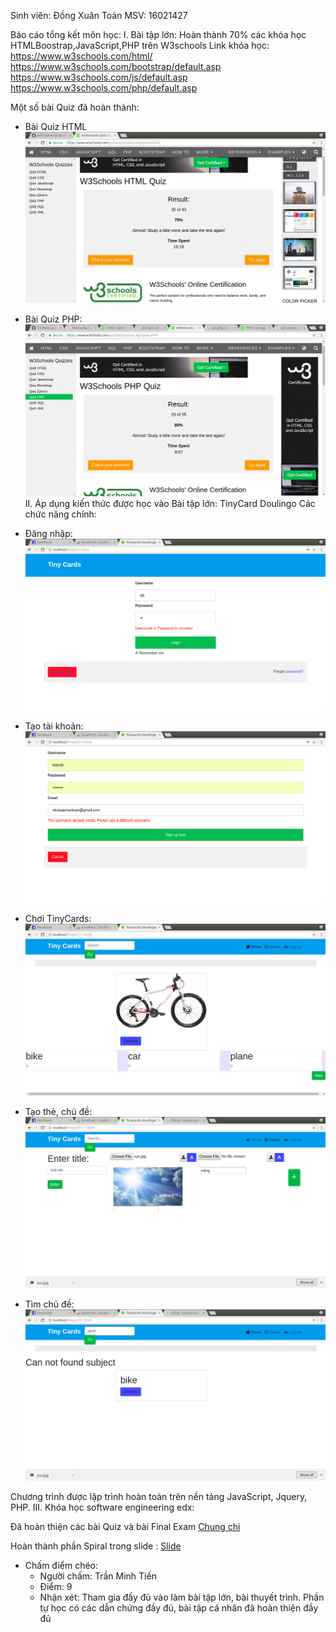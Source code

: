 Sinh viên: Đồng Xuân Toàn
MSV: 16021427

Báo cáo tổng kết môn học:
I. Bài tập lớn:
Hoàn thành 70% các khóa học HTMLBoostrap,JavaScript,PHP trên W3schools
Link khóa học:
https://www.w3schools.com/html/   
https://www.w3schools.com/bootstrap/default.asp 
https://www.w3schools.com/js/default.asp  
https://www.w3schools.com/php/default.asp  

Một số bài Quiz đã hoàn thành:
* Bài Quiz HTML
![Alt text](html.png) 
* Bài Quiz PHP:
![Alt text](php.png) 
II. Áp dụng kiến thức được học vào Bài tập lớn: TinyCard Doulingo
Các chức năng chính:

* Đăng nhập:
![Alt text](login.png) 
* Tạo tài khoản:
![Alt text](signup.png) 
* Chơi TinyCards:
![Alt text](play.png) 
* Tạo thẻ, chủ đề:
 ![Alt text](create.png) 
* Tìm chủ đề:
![Alt text](search.png) 

Chương trình được lập trình hoàn toàn trên nền tảng JavaScript, Jquery, PHP.
III. Khóa học software engineering edx:

Đã hoàn thiện các bài Quiz và bài Final Exam
[Chung chi](https://github.com/toandx/INT2208-4-2018/tree/master/DongXuanToan/img)

Hoàn thành phần Spiral trong slide : [Slide](https://github.com/truonganhhoang/SoftEng/blob/master/process/PITCHME.md)

* Chấm điểm chéo:
     + Người chấm: Trần Minh Tiến
     + Điểm: 9
     + Nhận xét: Tham gia đầy đủ vào làm bài tập lớn, bài thuyết trình. Phần tự học có các dẫn chứng đầy đủ, bài tập cá nhân đã hoàn thiện đầy đủ
